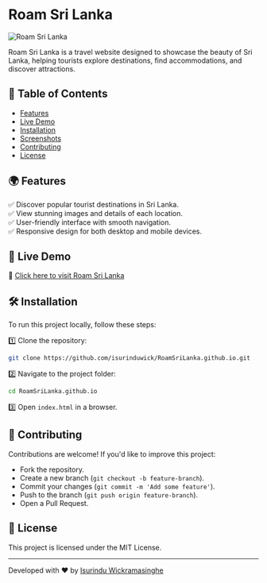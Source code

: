 # Roam Sri Lanka

![Roam Sri Lanka](https://github.com/isurinduwick/RoamSriLanka.github.io/blob/main/img/Untitled%20design%20(5).png)

Roam Sri Lanka is a travel website designed to showcase the beauty of Sri Lanka, helping tourists explore destinations, find accommodations, and discover attractions.

## 📌 Table of Contents
- [Features](#-features)
- [Live Demo](#-live-demo)
- [Installation](#-installation)
- [Screenshots](#-screenshots)
- [Contributing](#-contributing)
- [License](#-license)

## 🌍 Features
✅ Discover popular tourist destinations in Sri Lanka.  
✅ View stunning images and details of each location.  
✅ User-friendly interface with smooth navigation.  
✅ Responsive design for both desktop and mobile devices.  

## 🚀 Live Demo
🔗 [Click here to visit Roam Sri Lanka](https://isurinduwick.github.io/RoamSriLanka.github.io/)

## 🛠️ Installation
To run this project locally, follow these steps:

1️⃣ Clone the repository:
   ```bash
   git clone https://github.com/isurinduwick/RoamSriLanka.github.io.git
   ```
2️⃣ Navigate to the project folder:
   ```bash
   cd RoamSriLanka.github.io
   ```
3️⃣ Open `index.html` in a browser.



## 🤝 Contributing
Contributions are welcome! If you'd like to improve this project:
- Fork the repository.
- Create a new branch (`git checkout -b feature-branch`).
- Commit your changes (`git commit -m 'Add some feature'`).
- Push to the branch (`git push origin feature-branch`).
- Open a Pull Request.

## 📜 License
This project is licensed under the MIT License.

---
Developed with ❤️ by [Isurindu Wickramasinghe](https://github.com/isurinduwick)

